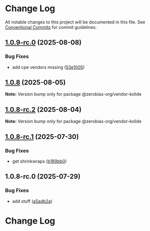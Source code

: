 # Change Log

All notable changes to this project will be documented in this file.
See [Conventional Commits](https://conventionalcommits.org) for commit guidelines.

## [1.0.9-rc.0](https://github.com/zerobias-org/vendor/compare/@zerobias-org/vendor-kolide@1.0.8...@zerobias-org/vendor-kolide@1.0.9-rc.0) (2025-08-08)


### Bug Fixes

* add cpe vendors missing ([53e1005](https://github.com/zerobias-org/vendor/commit/53e100520e848be73b2cba8a0ef4f184844b8abb))





## [1.0.8](https://github.com/zerobias-org/vendor/compare/@zerobias-org/vendor-kolide@1.0.8-rc.2...@zerobias-org/vendor-kolide@1.0.8) (2025-08-05)

**Note:** Version bump only for package @zerobias-org/vendor-kolide





## [1.0.8-rc.2](https://github.com/zerobias-org/vendor/compare/@zerobias-org/vendor-kolide@1.0.8-rc.1...@zerobias-org/vendor-kolide@1.0.8-rc.2) (2025-08-04)

**Note:** Version bump only for package @zerobias-org/vendor-kolide





## [1.0.8-rc.1](https://github.com/zerobias-org/vendor/compare/@zerobias-org/vendor-kolide@1.0.8-rc.0...@zerobias-org/vendor-kolide@1.0.8-rc.1) (2025-07-30)


### Bug Fixes

* get shrinkwraps ([b189bb0](https://github.com/zerobias-org/vendor/commit/b189bb0cf53ad66427530ccc0eab7824527942d3))





## 1.0.8-rc.0 (2025-07-29)


### Bug Fixes

* add stuff ([a5adb2a](https://github.com/zerobias-org/vendor/commit/a5adb2aecd0670c42e9077affecb6a047bf30fc6))





# Change Log
